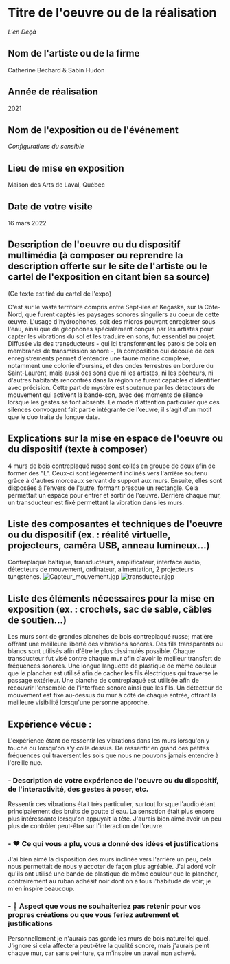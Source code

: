 # Titre de l'oeuvre ou de la réalisation
*L'en Deçà*

## Nom de l'artiste ou de la firme
Catherine Béchard & Sabin Hudon

## Année de réalisation
2021

## Nom de l'exposition ou de l'événement
*Configurations du sensible*

## Lieu de mise en exposition
Maison des Arts de Laval, Québec

## Date de votre visite
16 mars 2022

## Description de l'oeuvre ou du dispositif multimédia (à composer ou reprendre la description offerte sur le site de l'artiste ou le cartel de l'exposition en citant bien sa source)
(Ce texte est tiré du cartel de l'expo)

C'est sur le vaste territoire compris entre Sept-iles et Kegaska, sur la Côte-Nord, que furent captés les paysages sonores singuliers au coeur de cette œuvre. L'usage d'hydrophones, soit des micros pouvant enregistrer sous l'eau, ainsi que de géophones spécialement conçus par les artistes pour capter les vibrations du sol et les traduire en sons, fut essentiel au projet. Diffusée via des transducteurs - qui ici transforment les parois de bois en membranes de transmission sonore -, la composition qui découle de ces enregistrements permet d'entendre une faune marine complexe, notamment une colonie d'oursins, et des ondes terrestres en bordure du Saint-Laurent, mais aussi des sons que ni les artistes, ni les pêcheurs, ni d'autres habitants rencontrés dans la région ne furent capables d'identifier avec précision. Cette part de mystère est soutenue par les détecteurs de mouvement qui activent la bande-son, avec des moments de silence lorsque les gestes se font absents. Le mode d'attention particulier que ces silences convoquent fait partie intégrante de l'œuvre; il s'agit d'un
motif que le duo traite de longue date.

## Explications sur la mise en espace de l'oeuvre ou du dispositif (texte à composer)
4 murs de bois contreplaqué russe sont collés en groupe de deux afin de former des "L". Ceux-ci sont légèrement inclinés vers l'arrière soutenu grâce à d'autres morceaux servant de support aux murs.
Ensuite, elles sont disposées à l'envers de l'autre, formant presque un rectangle. Cela permettait un espace pour entrer et sortir de l'œuvre. Derrière chaque mur, un transducteur est fixé permettant la vibration dans les murs.

## Liste des composantes et techniques de l'oeuvre ou du dispositif (ex. : réalité virtuelle, projecteurs, caméra USB, anneau lumineux...)
Contreplaqué baltique, transducteurs, amplificateur, interface audio, détecteurs de mouvement, ordinateur, alimentation, 2 projecteurs tungstènes.
![Capteur_mouvement.jgp](photographies/Capteur_mouvement.jpg) ![transducteur.jgp](photographies/transducteur.jpg)
## Liste des éléments nécessaires pour la mise en exposition (ex. : crochets, sac de sable, câbles de soutien...)
Les murs sont de grandes planches de bois contreplaqué russe; matière offrant une meilleure liberté des vibrations sonores. 
Des fils transparents ou blancs sont utilisés afin d'être le plus dissimulés possible. 
Chaque transducteur fut visé contre chaque mur afin d'avoir le meilleur transfert de fréquences sonores. 
Une longue languette de plastique de même couleur que le plancher est utilisé afin de cacher les fils électriques qui traverse le passage extérieur. 
Une planche de contreplaqué est utilisée afin de recouvrir l'ensemble de l'interface sonore ainsi que les fils. 
Un détecteur de mouvement est fixé au-dessus du mur à côté de chaque entrée, offrant la meilleure visibilité lorsqu'une personne approche.
## Expérience vécue :
L'expérience étant de ressentir les vibrations dans les murs lorsqu'on y touche ou lorsqu'on s'y colle dessus. De ressentir en grand ces petites fréquences qui traversent les sols que nous ne pouvons jamais entendre à l'oreille nue.

### - Description de votre expérience de l'oeuvre ou du dispositif, de l'interactivité, des gestes à poser, etc.
Ressentir ces vibrations était très particulier, surtout lorsque l'audio étant principalement des bruits de goutte d'eau. La sensation était plus encore plus intéressante lorsqu'on appuyait la tête. J'aurais bien aimé avoir un peu plus de contrôler peut-être sur l'interaction de l'œuvre.

### - ❤️ Ce qui vous a plu, vous a donné des idées et justifications
J'ai bien aimé la disposition des murs inclinée vers l'arrière un peu, cela nous permettait de nous y accoter de façon plus agréable. J'ai adoré voir qu'ils ont utilisé une bande de plastique de même couleur que le plancher, contrairement au ruban adhésif noir dont on a tous l'habitude de voir; je m'en inspire beaucoup.

### - 🤔 Aspect que vous ne souhaiteriez pas retenir pour vos propres créations ou que vous feriez autrement et justifications
Personnellement je n'aurais pas gardé les murs de bois naturel tel quel. J'ignore si cela affectera peut-être la qualité sonore, mais j'aurais peint chaque mur, car sans peinture, ça m'inspire un travail non achevé.
